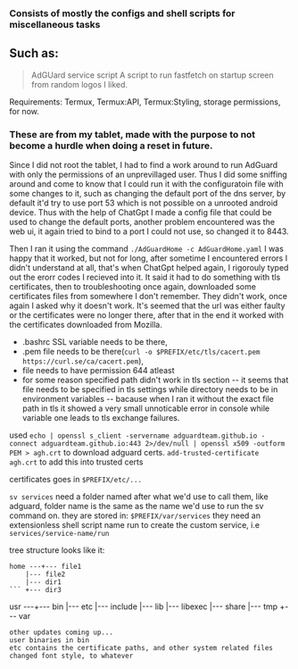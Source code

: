 ### Consists of mostly the configs and shell scripts for miscellaneous tasks
## Such as:
> AdGUard service script 
> A script to run fastfetch on startup screen from random logos I liked.

Requirements: Termux, Termux:API, Termux:Styling, storage permissions, for now.

### These are from my tablet, made with the purpose to not become a hurdle when doing a reset in future.
Since I did not root the tablet, I had to find a work around to run AdGuard with only the permissions of an unprevillaged user.
Thus I did some sniffing around and come to know that I could run it with the configuratoin file with some changes to it, such as
changing the default port of the dns server, by default it'd try to use port 53 which is not possible on a unrooted android device.
Thus with the help of ChatGpt I made a config file that could be used to change the default ports, 
another problem encountered was the web ui, it again tried to bind to a port I could not use, so changed it to 8443.

Then I ran it using the command 
` ./AdGuardHome -c AdGuardHome.yaml ` 
I was happy that it worked, but not for long, 
after sometime I encountered errors I didn't understand at all, that's when ChatGpt helped again, I rigorouly typed out the erorr codes I recieved into it.
It said it had to do something with tls certificates, then to troubleshooting once again, downloaded some certificates files from somewhere I don't remember.
They didn't work, once again I asked why it doesn't work. It's seemed that the url was either faulty or the certificates were no longer there, 
after that in the end it worked with the certificates downloaded from Mozilla.

- .bashrc SSL variable needs to be there,
- .pem file needs to be there(` curl -o $PREFIX/etc/tls/cacert.pem https://curl.se/ca/cacert.pem `),
- file needs to have permission 644 atleast
- for some reason specified path didn't work in tls section
-- it seems that file needs to be specified in tls settings while directory needs to be in environment variables
-- bacause when I ran it without the exact file path in tls it showed a very small unnoticable error in console while variable one leads to tls exchange failures.

used 
`echo | openssl s_client -servername adguardteam.github.io -connect adguardteam.github.io:443 2>/dev/null | openssl x509 -outform PEM > agh.crt`
to download adguard certs.
` add-trusted-certificate agh.crt ` 
to add this into trusted certs

certificates goes in `$PREFIX/etc/...`

`sv services` need a folder named after what we'd use to call them, like adguard, folder name is the same as the name we'd use to run the sv command on.
they are stored in: `$PREFIX/var/services`
they need an extensionless shell script name run to create the custom service, i.e `services/service-name/run`


tree structure looks like it:
```
home ---+--- file1
	|--- file2
	|--- dir1
```	+--- dir3
```
usr  ---+--- bin
	|--- etc
	|--- include
	|--- lib
	|--- libexec
	|--- share
	|--- tmp
	+--- var
```
other updates coming up...
user binaries in bin
etc contains the certificate paths, and other system related files
changed font style, to whatever
